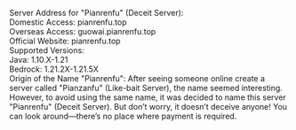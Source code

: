 Server Address for "Pianrenfu" (Deceit Server):  
Domestic Access: pianrenfu.top  
Overseas Access: guowai.pianrenfu.top  
Official Website: pianrenfu.top  
Supported Versions:  
Java: 1.10.X-1.21  
Bedrock: 1.21.2X-1.21.5X  
Origin of the Name "Pianrenfu": After seeing someone online create a server called "Pianzanfu" (Like-bait Server), the name seemed interesting. However, to avoid using the same name, it was decided to name this server "Pianrenfu" (Deceit Server). But don’t worry, it doesn’t deceive anyone! You can look around—there’s no place where payment is required.  
